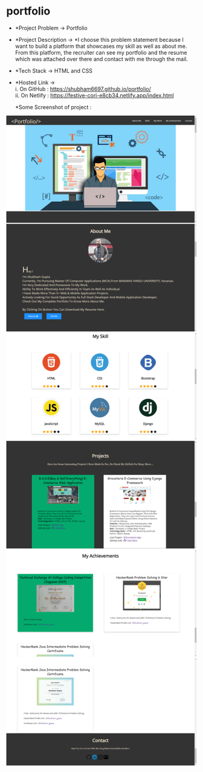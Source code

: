 # portfolio

* *Project Problem -> Portfolio
* *Project Description ->
    *I choose this problem statement because I want to build a platform that showcases my skill as well as about me. From this platform, the recruiter can see my portfolio and the     resume which was attached over there and contact with me through the mail.

* *Tech Stack -> HTML and CSS

* *Hosted Link -> <br/>
  i. On GitHub : https://shubham6697.github.io/portfolio/<br/>
  ii. On Netlify : https://festive-cori-e8cb34.netlify.app/index.html
   
   *Some Screenshot of project :
   
 ![Screenshot (1)](https://github.com/Shubham6697/portfolio/blob/c0f277ab29147f21c00ee755bcc0923248a087b0/Screenshot/Screenshot%20(6).png)
 ![Screenshot (2)](https://github.com/Shubham6697/portfolio/blob/d2e035982e4f47ac42d3edb44b9612f805a53841/Screenshot/Screenshot%20(7).png)
 ![Screenshot (3)](https://github.com/Shubham6697/portfolio/blob/d2e035982e4f47ac42d3edb44b9612f805a53841/Screenshot/Screenshot%20(8).png)
 ![Screenshot (4](https://github.com/Shubham6697/portfolio/blob/d2e035982e4f47ac42d3edb44b9612f805a53841/Screenshot/Screenshot%20(9).png)
 ![Screenshot (5](https://github.com/Shubham6697/portfolio/blob/d2e035982e4f47ac42d3edb44b9612f805a53841/Screenshot/Screenshot%20(10).png)
 ![Screenshot (6](https://github.com/Shubham6697/portfolio/blob/d2e035982e4f47ac42d3edb44b9612f805a53841/Screenshot/Screenshot%20(11).png)
  
  
